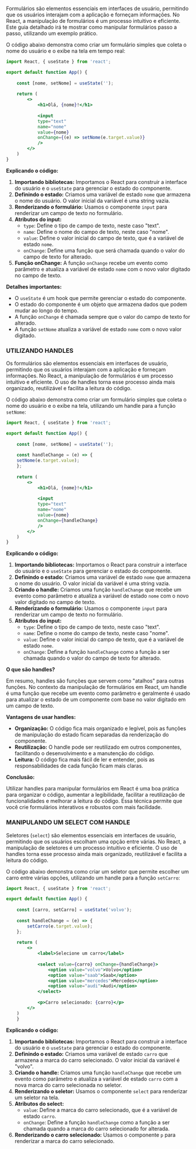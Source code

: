 Formulários são elementos essenciais em interfaces de usuário, permitindo que os usuários interajam com a aplicação e forneçam informações. No React, a manipulação de formulários é um processo intuitivo e eficiente. Este guia detalhado irá te mostrar como manipular formulários passo a passo, utilizando um exemplo prático.

O código abaixo demonstra como criar um formulário simples que coleta o nome do usuário e o exibe na tela em tempo real:

```jsx
import React, { useState } from 'react';

export default function App() {
	
	const [nome, setNome] = useState('');
	
	return (
		<>
			<h1>Olá, {nome}!</h1>
			
			<input
			type="text"
			name="nome"
			value={nome}
			onChange={(e) => setNome(e.target.value)}
			/>
		</>
	)
}
```

**Explicando o código:**

1. **Importando bibliotecas:** Importamos o React para construir a interface do usuário e o `useState` para gerenciar o estado do componente.
2. **Definindo o estado:** Criamos uma variável de estado `nome` que armazena o nome do usuário. O valor inicial da variável é uma string vazia.
3. **Renderizando o formulário:** Usamos o componente `input` para renderizar um campo de texto no formulário.
4. **Atributos do input:**
    - `type`: Define o tipo de campo de texto, neste caso "text".
    - `name`: Define o nome do campo de texto, neste caso "nome".
    - `value`: Define o valor inicial do campo de texto, que é a variável de estado `nome`.
    - `onChange`: Define uma função que será chamada quando o valor do campo de texto for alterado.
5. **Função onChange:** A função `onChange` recebe um evento como parâmetro e atualiza a variável de estado `nome` com o novo valor digitado no campo de texto.

**Detalhes importantes:**

- O `useState` é um hook que permite gerenciar o estado do componente.
- O estado do componente é um objeto que armazena dados que podem mudar ao longo do tempo.
- A função `onChange` é chamada sempre que o valor do campo de texto for alterado.
- A função `setNome` atualiza a variável de estado `nome` com o novo valor digitado.

### UTILIZANDO HANDLES
Os formulários são elementos essenciais em interfaces de usuário, permitindo que os usuários interajam com a aplicação e forneçam informações. No React, a manipulação de formulários é um processo intuitivo e eficiente. O uso de handles torna esse processo ainda mais organizado, reutilizável e facilita a leitura do código.

O código abaixo demonstra como criar um formulário simples que coleta o nome do usuário e o exibe na tela, utilizando um handle para a função `setNome`:

```jsx
import React, { useState } from 'react';

export default function App() {
	
	const [nome, setNome] = useState('');
	
	const handleChange = (e) => {
	setNome(e.target.value);
	};
	
	return (
		<>
			<h1>Olá, {nome}!</h1>
			
			<input
			type="text"
			name="nome"
			value={nome}
			onChange={handleChange}
			/>
		</>
	)
}
```

**Explicando o código:**

1. **Importando bibliotecas:** Importamos o React para construir a interface do usuário e o `useState` para gerenciar o estado do componente.
2. **Definindo o estado:** Criamos uma variável de estado `nome` que armazena o nome do usuário. O valor inicial da variável é uma string vazia.
3. **Criando o handle:** Criamos uma função `handleChange` que recebe um evento como parâmetro e atualiza a variável de estado `nome` com o novo valor digitado no campo de texto.
4. **Renderizando o formulário:** Usamos o componente `input` para renderizar um campo de texto no formulário.
5. **Atributos do input:**
    - `type`: Define o tipo de campo de texto, neste caso "text".
    - `name`: Define o nome do campo de texto, neste caso "nome".
    - `value`: Define o valor inicial do campo de texto, que é a variável de estado `nome`.
    - `onChange`: Define a função `handleChange` como a função a ser chamada quando o valor do campo de texto for alterado.

**O que são handles?**

Em resumo, handles são funções que servem como "atalhos" para outras funções. No contexto da manipulação de formulários em React, um handle é uma função que recebe um evento como parâmetro e geralmente é usado para atualizar o estado de um componente com base no valor digitado em um campo de texto.

**Vantagens de usar handles:**

- **Organização:** O código fica mais organizado e legível, pois as funções de manipulação do estado ficam separadas da renderização do componente.
- **Reutilização:** O handle pode ser reutilizado em outros componentes, facilitando o desenvolvimento e a manutenção do código.
- **Leitura:** O código fica mais fácil de ler e entender, pois as responsabilidades de cada função ficam mais claras.

**Conclusão:**

Utilizar handles para manipular formulários em React é uma boa prática para organizar o código, aumentar a legibilidade, facilitar a reutilização de funcionalidades e melhorar a leitura do código. Essa técnica permite que você crie formulários interativos e robustos com mais facilidade.

### MANIPULANDO UM SELECT COM HANDLE
Seletores (`select`) são elementos essenciais em interfaces de usuário, permitindo que os usuários escolham uma opção entre várias. No React, a manipulação de seletores é um processo intuitivo e eficiente. O uso de handles torna esse processo ainda mais organizado, reutilizável e facilita a leitura do código.

O código abaixo demonstra como criar um seletor que permite escolher um carro entre várias opções, utilizando um handle para a função `setCarro`:

```jsx
import React, { useState } from 'react';

export default function App() {
	
	const [carro, setCarro] = useState('volvo');
	
	const handleChange = (e) => {
		setCarro(e.target.value);
	};
	
	return (
		<>
			<label>Selecione um carro</label>
			
			<select value={carro} onChange={handleChange}>
				<option value="volvo">Volvo</option>
				<option value="saab">Saab</option>
				<option value="mercedes">Mercedes</option>
				<option value="audi">Audi</option>
			</select>
			
			<p>Carro selecionado: {carro}</p>
		</>
	)
	}
```

**Explicando o código:**

1. **Importando bibliotecas:** Importamos o React para construir a interface do usuário e o `useState` para gerenciar o estado do componente.
2. **Definindo o estado:** Criamos uma variável de estado `carro` que armazena a marca do carro selecionado. O valor inicial da variável é "volvo".
3. **Criando o handle:** Criamos uma função `handleChange` que recebe um evento como parâmetro e atualiza a variável de estado `carro` com a nova marca do carro selecionada no seletor.
4. **Renderizando o seletor:** Usamos o componente `select` para renderizar um seletor na tela.
5. **Atributos do select:**
    - `value`: Define a marca do carro selecionado, que é a variável de estado `carro`.
    - `onChange`: Define a função `handleChange` como a função a ser chamada quando a marca do carro selecionado for alterada.
6. **Renderizando o carro selecionado:** Usamos o componente `p` para renderizar a marca do carro selecionado.
